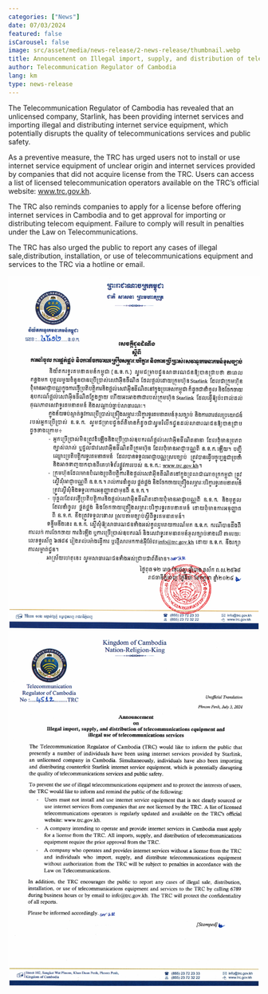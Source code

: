```yaml
---
categories: ["News"]
date: 07/03/2024
featured: false
isCarousel: false
image: src/asset/media/news-release/2-news-release/thumbnail.webp
title: Announcement on Illegal import, supply, and distribution of telecommunications equipment and illegal use of telecommunications services
author: Telecommunication Regulator of Cambodia
lang: km
type: news-release
---
```


The Telecommunication Regulator of Cambodia has revealed that an unlicensed company, Starlink, has been providing internet services and importing illegal and distributing internet service equipment, which potentially disrupts the quality of telecommunications services and public safety.

As a preventive measure, the TRC has urged users not to install or use internet service equipment of unclear origin and internet services provided by companies that did not acquire license from the TRC. Users can access a list of licensed telecommunication operators available on the TRC’s official website: www.trc.gov.kh.

The TRC also reminds companies to apply for a license before offering internet services in Cambodia and to get approval for importing or distributing telecom equipment. Failure to comply will result in penalties under the Law on Telecommunications.

The TRC has also urged the public to report any cases of illegal sale,distribution, installation, or use of telecommunications equipment and services to the TRC via a hotline or email.

![photo 1](src/asset/media/news-release/2-news-release/thumbnail.webp)
![photo 2](src/asset/media/news-release/2-news-release/photo-1.webp)
